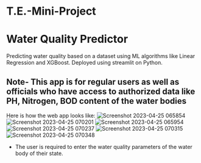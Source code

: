 # T.E.-Mini-Project

# Water Quality Predictor
Predicting water quality based on a dataset using ML algorithms like Linear Regression and XGBoost. Deployed using streamlit on Python.
## Note- This app is for regular users as well as officials who have access to authorized data like PH, Nitrogen, BOD content of the water bodies

Here is how the web app looks like:
![Screenshot 2023-04-25 065854](https://user-images.githubusercontent.com/121672287/234153198-3f023791-3243-4dd6-9866-3bd44da90122.png)
![Screenshot 2023-04-25 070201](https://user-images.githubusercontent.com/121672287/234153211-9c0c1843-f971-4d27-9d24-66c4d4de7b46.png)
![Screenshot 2023-04-25 065954](https://user-images.githubusercontent.com/121672287/234153236-339e3fce-8d0a-4a4a-95ef-aff9c8b38051.png)
![Screenshot 2023-04-25 070237](https://user-images.githubusercontent.com/121672287/234153222-52606637-bed9-43d6-a4cd-0437daa24240.png)
![Screenshot 2023-04-25 070315](https://user-images.githubusercontent.com/121672287/234153256-b2df527e-6c68-4a2b-9aa2-ee3ae6163981.png)
![Screenshot 2023-04-25 070348](https://user-images.githubusercontent.com/121672287/234153264-c4c5bca1-5a89-4d94-a225-42fa0611c722.png)
<ul>
  <li>The user is required to enter the water quality parameters of the water body of their state.</li>
</ul>
